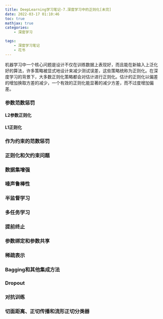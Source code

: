 ```yaml
---
title: DeepLearning学习笔记-7.深度学习中的正则化[未完]
date: 2022-03-17 01:10:46
toc: true
mathjax: true
categories:
    - 深度学习

tags:
    - 深度学习笔记
    - 花书
---
```


机器学习中一个核心问题是设计不仅在训练数据上表现好，而且能在新输入上泛化好的算法，许多策略被显式地设计来减少测试误差，这些策略统称为正则化。在深度学习的背景下，大多数正则化策略都会对估计进行正则化。估计的正则化以偏差的增加换取方差的减少，一个有效的正则化能显著的减少方差，而不过度增加偏差。
<!--more-->

### 参数范数惩罚

#### L2参数正则化

#### L1正则化

### 作为约束的范数惩罚

### 正则化和欠约束问题

### 数据集增强

### 噪声鲁棒性

### 半监督学习

### 多任务学习

### 提前终止

### 参数绑定和参数共享

### 稀疏表示

### Bagging和其他集成方法

### Dropout

### 对抗训练

### 切面距离、正切传播和流形正切分类器